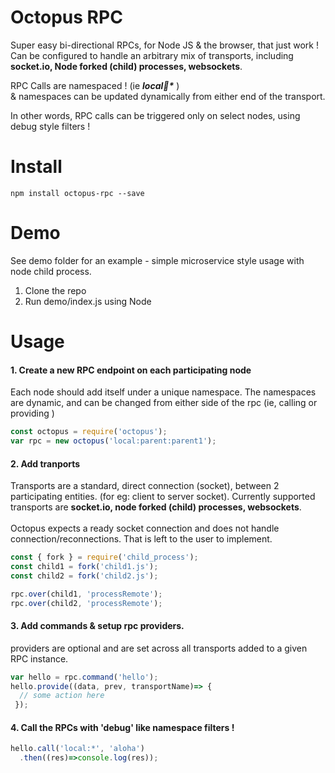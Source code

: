# Octopus RPC
Super easy bi-directional RPCs, for Node JS & the browser, that just work !<br>
Can be configured to handle an arbitrary mix of transports, including <b>socket.io, Node forked (child) processes, websockets</b>. 

RPC Calls are namespaced ! (ie <b><i>local:child:*</i></b> ) 
<br>& namespaces can be updated dynamically from either end of the transport. 

In other words, RPC calls can be triggered only on select nodes, using debug style filters ! 

# Install
```
npm install octopus-rpc --save
```

# Demo
See demo folder for an example - simple microservice style usage with node child process.

1. Clone the repo
2. Run demo/index.js using Node

# Usage
#### 1. Create a new RPC endpoint on each participating node 
Each node should add itself under a unique namespace. The namespaces are dynamic, and can be changed from either side of the rpc (ie, calling or providing )
```javascript
const octopus = require('octopus');
var rpc = new octopus('local:parent:parent1');
```
#### 2. Add tranports<br>
Transports are a standard, direct connection (socket), between 2 participating entities. (for eg: client to server socket).
Currently supported transports are <b>socket.io, node forked (child) processes, websockets</b>. 
<br><br>Octopus expects a ready socket connection and does not handle connection/reconnections. That is left to the user to implement.
```javascript
const { fork } = require('child_process');
const child1 = fork('child1.js');
const child2 = fork('child2.js');

rpc.over(child1, 'processRemote');
rpc.over(child2, 'processRemote');
```
#### 3. Add commands & setup rpc providers.
providers are optional and are set across all transports added to a given RPC instance.
```javascript
var hello = rpc.command('hello');
hello.provide((data, prev, transportName)=> {
  // some action here
 });
```
#### 4. Call the RPCs with 'debug' like namespace filters !

```javascript
hello.call('local:*', 'aloha')
  .then((res)=>console.log(res));
```
